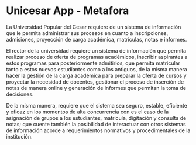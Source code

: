# Unicesar App - Metafora

La Universidad Popular del Cesar requiere de un sistema de información que le permita administrar sus procesos en cuanto a inscripciones, admisiones, proyección de carga académica, matrículas,  notas e informes. 

El rector de la universidad requiere un sistema de información que  permita realizar proceso de oferta de programas académicos,  inscribir aspirantes a estos programas para posteriormente admitirlos, que permita matricular tanto a estos nuevos estudiantes como a los antiguos, de la misma manera hacer la gestión de la carga académica  para preparar la oferta de cursos y proyectar la necesidad de docentes, gestionar el proceso de inserción de notas de manera online y generación de informes que permitan la toma de decisiones.

De la misma manera, requiere que el sistema sea seguro, estable, eficiente y eficaz en los momentos de alta concurrencia con es el caso de la asignación de grupos a los estudiantes, matricula, digitación y consulta de notas; que cuente también la posibilidad de interactuar con otros sistemas de información acorde a requerimientos normativos y procedimentales de la institución.
